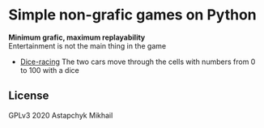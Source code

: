 # Simple non-grafic games on Python

**Minimum grafic, maximum replayability**  
Entertainment is not the main thing in the game


* [Dice-racing](dice-racing/README.md) The two cars move through the cells with numbers from 0 to 100 with a dice


## License

GPLv3 2020 Astapchyk Mikhail
